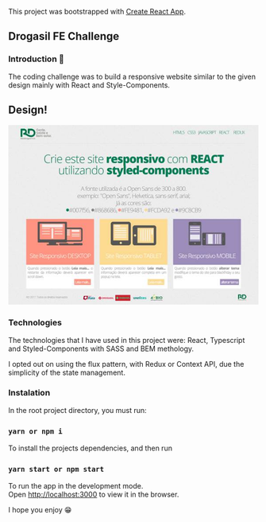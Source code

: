 This project was bootstrapped with [Create React App](https://github.com/facebook/create-react-app).

## Drogasil FE Challenge

### Introduction 👋
The coding challenge was to build a responsive website similar to the given design mainly with React and Style-Components.

## Design!
![Design preview for the Drogasil coding challenge](./design/teste-raia-preview.jpg)

### Technologies
The technologies that I have used in this project were: React, Typescript and Styled-Components with SASS and BEM methology.

I opted out on using the flux pattern, with Redux or Context API, due the simplicity of the state management.

### Instalation
In the root project directory, you must run:

### `yarn or npm i`
To install the projects dependencies, and then run

### `yarn start or npm start`
To run the app in the development mode.<br />
Open [http://localhost:3000](http://localhost:3000) to view it in the browser.

I hope you enjoy :grin: